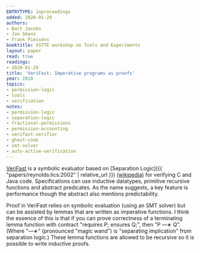 ```yaml
---
ENTRYTYPE: inproceedings
added: 2020-01-29
authors:
- Bart Jacobs
- Jan Smans
- Frank Piessens
booktitle: VSTTE workshop on Tools and Experiments
layout: paper
read: true
readings:
- 2020-01-29
title: 'VeriFast: Imperative programs as proofs'
year: 2010
topics:
- permission-logic
- tools
- verification
notes:
- permission-logic
- separation-logic
- fractional-permissions
- permission-accounting
- verifast-verifier
- ghost-code
- smt-solver
- auto-active-verification
---
```


[VeriFast](https://github.com/verifast/verifast)
is a symbolic evaluator based on
[Separation Logic]({{ "papers/reynolds:lics:2002" | relative_url }})
[(wikipedia)](https://en.wikipedia.org/wiki/Separation_logic)
for verifying C and Java code.
Specifications can use inductive datatypes,
primitive recursive functions and abstract predicates.
As the name suggests, a key feature is performance
though the abstract also mentions predictability.

Proof in VeriFast relies on symbolic evaluation (using an SMT solver)
but can be assisted by lemmas that are written as imperative
functions.
I think the essence of this is that if you can prove correctness of
a terminating lemma function with contract "requires P; ensures Q;",
then "P —∗ Q".
(Where "—∗" (pronounced "magic wand") is "separating
implication" from separation logic.)
These lemma functions are allowed to be recursive so it is possible to
write inductive proofs.
